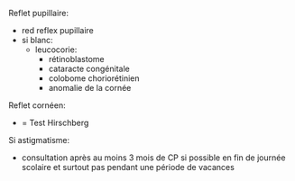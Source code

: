 Reflet pupillaire:
- red reflex pupillaire
- si blanc:
	- leucocorie:
		- rétinoblastome
		- cataracte congénitale
		- colobome choriorétinien
		- anomalie de la cornée

Reflet cornéen:
- = Test Hirschberg



Si astigmatisme:
- consultation après au moins 3 mois de CP si possible en fin de journée scolaire et surtout pas pendant une période de vacances 